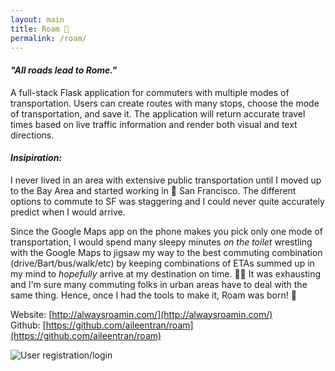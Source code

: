 ```yaml
---
layout: main
title: Roam 🚀
permalink: /roam/
---
```

#### *"All roads lead to Rome."* 

A full-stack Flask application for commuters with multiple modes of transportation. Users can create routes with many stops, choose the mode of transportation, and save it. The application will return accurate travel times based on live traffic information and render both visual and text directions.

#### *Insipiration:* 
I never lived in an area with extensive public transportation until I moved up to the Bay Area and started working in 🌉 San Francisco. The different options to commute to SF was staggering and I could never quite accurately predict when I would arrive. 

Since the Google Maps app on the phone makes you pick only one mode of transportation, I would spend many sleepy minutes *on the toilet* wrestling with the Google Maps to jigsaw my way to the best commuting combination (drive/Bart/bus/walk/etc) by keeping combinations of ETAs summed up in my mind to *hopefully* arrive at my destination on time. 🤯😩 It was exhausting and I'm sure many commuting folks in urban areas have to deal with the same thing. Hence, once I had the tools to make it, Roam was born! 🥳


Website: [http://alwaysroamin.com/](http://alwaysroamin.com/) <br>
Github: [https://github.com/aileentran/roam](https://github.com/aileentran/roam)

![User registration/login](/assets/images/registerandlogin.png)